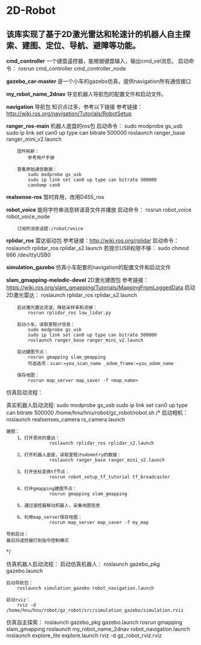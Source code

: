 # 2D-Robot
## 该库实现了基于2D激光雷达和轮速计的机器人自主探索、建图、定位、导航、避障等功能。
**cmd_controller**
	一个键盘遥控器，能根据键盘输入，输出cmd_vel消息。
        启动命令：
            rosrun cmd_controller cmd_controller_node
    
**gazebo_car-master**
	是一个小车的gazebo仿真，提供navigation所有通信接口

**my_robot_name_2dnav**
	导览机器人导航包的配置文件和启动文件。

**navigation**
	导航包
	知识点过多，参考以下链接
        参考链接：http://wiki.ros.org/navigation/Tutorials/RobotSetup

**ranger_ros-main**
	机器人底盘的ros包
	启动命令：
            sudo modprobe gs_usb
            sudo ip link set can0 up type can bitrate 500000
            roslaunch ranger_base ranger_mini_v2.launch

        固件刷新：
            参考用户手册

        查看原始通信数据：
            sudo modprobe gs_usb
            sudo ip link set can0 up type can bitrate 500000
            candump can0
    
**realsense-ros**
    暂时弃用，改用D455_ros

**robot_voice**
	能将字符串消息转语音文件并播放
        启动命令：
            rosrun robot_voice robot_voice_node

        订阅的消息话题:/robot/voice

**rplidar_ros**
	雷达驱动包
        参考链接：http://wiki.ros.org/rplidar
        启动命令：
            roslaunch rplidar_ros rplidar_s2.launch
        若提示USB权限不够：
            sudo chmod 666 /dev/ttyUSB0
    
**simulation_gazebo**
    仿真小车配套的navigation的配置文件和启动文件

**slam_gmapping-melodic-devel**
	2D激光建图包
        参考链接：https://wiki.ros.org/slam_gmapping/Tutorials/MappingFromLoggedData
        启动2D激光雷达：
            roslaunch rplidar_ros rplidar_s2.launch

        启动激光雷达滤波，降低采样率和滤掉：
            rosrun rplidar_ros low_lidar.py

        启动小车，读取里程计信息：
            sudo modprobe gs_usb
            sudo ip link set can0 up type can bitrate 500000
            roslaunch ranger_base ranger_mini_v2.launch

        启动建图节点：
            rosrun gmapping slam_gmapping
            可选选项：scan:=you_scan_name _odom_frame:=you_odom_name

        保存地图：
            rosrun map_server map_saver -f <map_name>
        
仿真启动流程：


真实机器人启动流程:
    sudo modprobe gs_usb
    sudo ip link set can0 up type can bitrate 500000
    /home/hnu/hnu/robot/gz_robot/robot.sh
/*
    启动相机：
                    roslaunch realsenses_camera rs_camera.launch
    
    建图：
        1、打开思岚的雷达：
                    roslaunch rplidar_ros rplidar_s2.launch
    
        2、打开机器人底座，读取里程计odometry的数据：
                    roslaunch ranger_base ranger_mini_v2.launch
    
        3、打开坐标变换tf节点：
                    rosrun robot_setup_tf_tutorial tf_broadcaster 
    
        4、打开gmapping建图节点：
                    rosrun gmapping slam_gmapping
    
        5、通过遥控器移动机器人，采集地图信息
    
        6、利用map_server保存地图：
                    rosrun map_server map_saver -f my_map
    
    导航启动：
    最后将遥控器打到指令控制模式
*/

仿真机器人启动流程：
    启动仿真机器人：
        roslaunch gazebo_pkg gazebo.launch

    启动导航包：
        roslaunch simulation_gazebo robot_navigation.launch

    启动rviz：
        rviz -d /home/hnu/hnu/robot/gz_robot/src/simulation_gazebo/simulation.rviz
        
仿真自主探索：
	roslaunch gazebo_pkg gazebo.launch
	rosrun gmapping slam_gmapping
	roslaunch my_robot_name_2dnav robot_navigation.launch
	roslaunch explore_lite explore.launch
	rviz -d gz_robot_rviz.rviz

